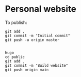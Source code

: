# Personal website

To publish:
```
git add .
git commit -m "Initial commit"
git push -u origin master


hugo
cd public
git add .
git commit -m "Build website"
git push origin main
```